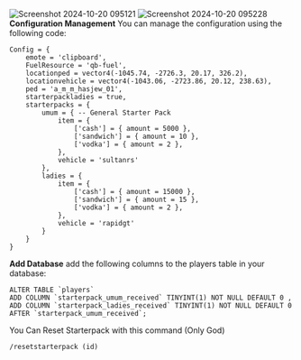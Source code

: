 ![Screenshot 2024-10-20 095121](https://github.com/user-attachments/assets/e479dda2-099e-4964-9ade-388a4d3ec339)
![Screenshot 2024-10-20 095228](https://github.com/user-attachments/assets/54ce7bc6-a1d5-4caf-90b3-0c3fbfe21a4a)
**Configuration Management**
You can manage the configuration using the following code:
```
Config = {
    emote = 'clipboard',
    FuelResource = 'qb-fuel',
    locationped = vector4(-1045.74, -2726.3, 20.17, 326.2),
    locationvehicle = vector4(-1043.06, -2723.86, 20.12, 238.63),
    ped = 'a_m_m_hasjew_01',
    starterpackladies = true,
    starterpacks = {
        umum = { -- General Starter Pack
            item = {
                ['cash'] = { amount = 5000 },
                ['sandwich'] = { amount = 10 },
                ['vodka'] = { amount = 2 },
            },
            vehicle = 'sultanrs'
        },
        ladies = {
            item = {
                ['cash'] = { amount = 15000 },
                ['sandwich'] = { amount = 15 },
                ['vodka'] = { amount = 2 },
            },
            vehicle = 'rapidgt'
        }
    }
}
```
**Add Database**
add the following columns to the players table in your database:
```
ALTER TABLE `players`
ADD COLUMN `starterpack_umum_received` TINYINT(1) NOT NULL DEFAULT 0 ,
ADD COLUMN `starterpack_ladies_received` TINYINT(1) NOT NULL DEFAULT 0 AFTER `starterpack_umum_received`;
```
You Can Reset Starterpack with this command (Only God)
```
/resetstarterpack (id)
```
